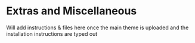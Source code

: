 # Extras and Miscellaneous
Will add instructions & files here once the main theme is uploaded and the installation instructions are typed out
